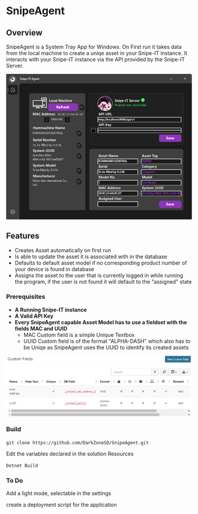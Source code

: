 # SnipeAgent

## Overview

SnipeAgent is a System Tray App for Windows. On  First run it takes data from the local machine to create a uniqe asset in your Snipe-IT instance. It interacts with your Snipe-IT instance via the API provided by the Snipe-IT Server. 


![Agent Working](github/res/Agent-Working.png)

## Features

- Creates Asset automatically on first run
- Is able to update the asset it is associated with in the database
- Defaults to default asset model if no corresponding product number of your device is found in database
- Assigns the asset to the user that is currently logged in while running the program, if the user is not found it will default to the "assigned" state

### Prerequisites

- **A Running Snipe-IT instance**
- **A Valid API Key**
- **Every SnipeAgent capable Asset Model has to use a fieldset with the fields MAC and UUID**
    - MAC Custom field is a simple Unique Textbox
    - UUID Custom field is of the format "ALPHA-DASH" which also has to be Uniqe as SnipeAgent uses the UUID to identify its created assets

![Agent Working](github/res/necessary-custom-fields.png)

### Build

```git clone https://github.com/DarkZoneSD/SnipeAgent.git```

Edit the variables declared in the solution Resources

```Dotnet Build```

### To Do
Add a light mode, selectable in the settings

create a  deployment script  for the application
